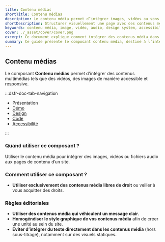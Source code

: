 ```yaml
---
title: Contenu médias
shortTitle: Contenu médias
description: Le contenu média permet d’intégrer images, vidéos ou sons dans une page tout en respectant des règles éditoriales claires.
shortDescription: Structurer visuellement une page avec des contenus média.
keywords: contenu média, image, vidéo, audio, design system, accessibilité, UX, UI, droits d’auteur, visuel, éditorial
cover: ./_asset/cover/cover.png
excerpt: Ce document explique comment intégrer des contenus média dans une page de manière cohérente et responsable, tout en respectant les droits et les bonnes pratiques éditoriales.
summary: Ce guide présente le composant contenu média, destiné à l’intégration d’éléments visuels ou sonores comme des images, vidéos ou fichiers audio dans les pages d’un site. Il précise les conditions d’usage, notamment en matière de droits, et rappelle les règles éditoriales à suivre pour assurer la clarté du message, l’unité graphique et l’accessibilité. Il s’adresse aux équipes éditoriales et de conception souhaitant enrichir leurs pages sans compromettre la cohérence visuelle ni l’expérience utilisateur.
---
```


## Contenu médias

Le composant **Contenu médias** permet d'intégrer des contenus multimédias tels que des vidéos, des images de manière accessible et responsive.

:::dsfr-doc-tab-navigation

- Présentation
- [Démo](./demo/index.md)
- [Design](./design/index.md)
- [Code](./code/index.md)
- [Accessibilité](./accessibility/index.md)

:::

### Quand utiliser ce composant ?

Utiliser le contenu média pour intégrer des images, vidéos ou fichiers audio aux pages de contenu d’un site.

### Comment utiliser ce composant ?

- **Utiliser exclusivement des contenus média libres de droit** ou veiller à vous acquitter des droits.

### Règles éditoriales

- **Utiliser des contenus média qui véhiculent un message clair**.
- **Homogénéiser le style graphique de vos contenus média** afin de créer une unité au sein du site.
- **Eviter d’intégrer du texte directement dans les contenus média** (hors sous-titrage), notamment sur des visuels statiques.
